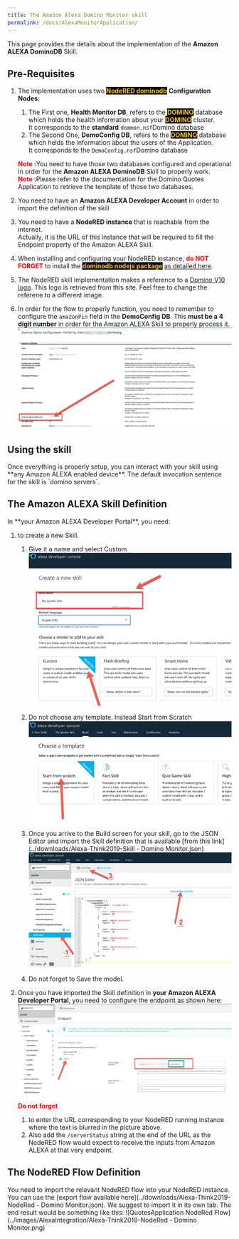 ```yaml
---
title: The Amazon Alexa Domino Monitor skill
permalink: /docs/AlexaMonitorApplication/
---
```


This page provides the details about the implementation of the **Amazon ALEXA DominoDB** Skill.  

<h2>Pre-Requisites</h2>

1.  The implementation uses two <strong style="color: #FEC70B; background-color: black">NodeRED dominodb</strong> **Configuration Nodes**:
    1.  The First one, **Health Monitor DB**, refers to the <strong style="color: #FEC70B; background-color: black">DOMINO</strong> database which holds the health information about your <strong style="color: #FEC70B; background-color: black">DOMINO</strong> cluster.  
    It corresponds to the **standard** `dommon.nsf`Domino database
    2.  The Second One, **DemoConfig DB**, refers to the <strong style="color: #FEC70B; background-color: black">DOMINO</strong> database which helds the information about the  users of the Application.  
    It corresponds to the `DemoConfig.nsf`Domino database

    <strong style="color:red">Note :</strong>You need to have those two databases configured and operational in order for the **Amazon ALEXA DominoDB** Skill to properly work.  
    <strong style="color:red">Note :</strong>Please refer to the documentation for the Domino Quotes Application to retrieve the template of those two databases. 

2.  You need to have an **Amazon ALEXA Developer Account** in order to import the definition of the skill  

3.  You need to have a **NodeRED instance** that is reachable from the internet.  
Actually, it is the URL of this instance that will be required to fill the Endpoint property of the Amazon ALEXA Skill.  

4.  When installing and configuring your NodeRED instance, <strong style="color:red">do NOT FORGET</strong> to install the <strong style="color: #FEC70B; background-color: black">dominodb nodejs package</strong> [as detailed here](../info-intro/).  

5.  The NodeRED skill implementation makes a reference to a [Domino V10 logo](https://icstechsales.github.io/think2019lab-domino-integration/docs/images/dominoV10.png). This logo is retrieved from this site. Feel free to change the referene to a different image.

6.  In order for the flow to properly function, you need to remember to configure the `amazonPin` field in the **DemoConfig DB**. This **must be a 4 digit number** in order for the Amazon ALEXA Skill to properly process it.
![Amazon ALEXAPIN Code Setting](../images/AlexaIntegration/Alexa-pinCode-setting.png)

<h2>Using the skill</h2>
Once everything is properly setup, you can interact with your skill using **any Amazon ALEXA enabled device**.
The default invocation sentence for the skill is `domino servers`. 

<h2>The Amazon ALEXA Skill Definition</h2>
In **your Amazon ALEXA Developer Portal**, you need:

1.  to create a new Skill.
    1.  Give it a name and select Custom  
    ![Amazon ALEXA Create Skill step 1](../images/AlexaIntegration/Alexa-importSkill-01.png)  

    2.  Do not choose any template. Instead Start from Scratch  
    ![Amazon ALEXA Create Skill step 2](../images/AlexaIntegration/Alexa-importSkill-02.png)

    3.  Once you arrive to the Build screen for your skill, go to the JSON Editor and import the Skill definition that is available [from this link](../downloads/Alexa-Think2019-Skill - Domino Monitor.json)
    ![Amazon ALEXA Create Skill step 3](../images/AlexaIntegration/Alexa-importSkill-03.png)

    4.  Do not forget to Save the model.

2.  Once you have imported the Skill definition in **your Amazon ALEXA Developer Portal**, you need to configure the endpoint as shown here:
    ![Amazon ALEXA Developer Portal](../images/AlexaIntegration/Alexa-monitor-skill-01.png)

    <strong style="color:red">Do not forget</strong> 
    1.  to enter the URL corresponding to your NodeRED running instance where the text is blurred in the picture above.
    2.  Also add the `/serverStatus` string at the end of the URL as the NodeRED flow would expect to receive the inputs from Amazon ALEXA at that very endpoint.

<h2>The NodeRED Flow Definition</h2>
You need to import the relevant NodeRED flow into your NodeRED instance. You can use the [export flow available here](../downloads/Alexa-Think2019-NodeRed - Domino Monitor.json).  
We suggest to import it in its own tab. The end result would be something like this:
![QuotesApplication NodeRed Flow](../images/AlexaIntegration/Alexa-Think2019-NodeRed - Domino Monitor.png)
